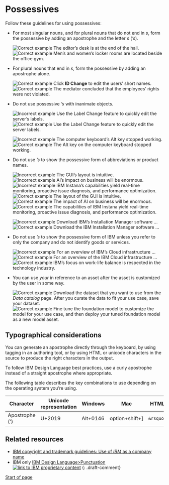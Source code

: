 # Possessives

Follow these guidelines for using possessives:

- For most singular nouns, and for plural nouns that do not end in _s_, form the possessive by adding an apostrophe and the letter _s_ (_&rsquo;s_).

   ![Correct example](images/preferred.png) The editor&rsquo;s desk is at the end of the hall.<br>
   ![Correct example](images/preferred.png) Men’s and women’s locker rooms are located beside the office gym.

- For plural nouns that end in _s_, form the possessive by adding an apostrophe alone.

   ![Correct example](images/preferred.png) Click **ID Change** to edit the users&rsquo; short names.<br>
   ![Correct example](images/preferred.png) The mediator concluded that the employees&rsquo; rights were not violated.

- Do not use possessive _&rsquo;s_ with inanimate objects.

   ![Incorrect example](images/dont-use.png) Use the Label Change feature to quickly edit the server&rsquo;s labels.<br>
   ![Correct example](images/preferred.png) Use the Label Change feature to quickly edit the server labels.

   ![Incorrect example](images/dont-use.png) The computer keyboard&rsquo;s Alt key stopped working.<br>
   ![Correct example](images/preferred.png) The Alt key on the computer keyboard stopped working.

- Do not use _&rsquo;s_ to show the possessive form of abbreviations or product names.

   ![Incorrect example](images/dont-use.png) The GUI&rsquo;s layout is intuitive.<br>
   ![Incorrect example](images/dont-use.png) AI&rsquo;s impact on business will be enormous.<br>
   ![Incorrect example](images/dont-use.png) IBM Instana&rsquo;s capabilities yield real-time monitoring, proactive issue diagnosis, and performance optimization.<br>
   ![Correct example](images/preferred.png) The layout of the GUI is intuitive.<br>
   ![Correct example](images/preferred.png) The impact of AI on business will be enormous.<br>
   ![Correct example](images/preferred.png) The capabilities of IBM Instana yield real-time monitoring, proactive issue diagnosis, and performance optimization.

   ![Incorrect example](images/dont-use.png) Download IBM&rsquo;s Installation Manager software   ...<br>
   ![Correct example](images/preferred.png) Download the IBM Installation Manager software ...

- Do not use _&rsquo;s_ to show the possessive form of IBM unless you refer to only the company and do not identify goods or services.

   ![Incorrect example](images/dont-use.png) For an overview of IBM&rsquo;s Cloud infrastructure ...<br>
   ![Correct example](images/preferred.png) For an overview of the IBM Cloud infrastructure ...<br>
   ![Correct example](images/preferred.png) IBM&rsquo;s focus on work-life balance is respected in the technology industry.

- You can use *your* in reference to an asset after the asset is customized by the user in some way.

  ![Correct example](images/preferred.png) Download the dataset that you want to use from the *Data catalog* page. After you curate the data to fit your use case, save your dataset.<br>
  ![Correct example](images/preferred.png) Fine tune the foundation model to customize the model for your use case, and then deploy your tuned foundation model as a new model asset.

## Typographical considerations

You can generate an apostrophe directly through the keyboard, by using tagging in an authoring tool, or by using HTML or unicode characters in the source to produce the right characters in the output.

To follow IBM Design Language best practices, use a curly apostrophe instead of a straight apostrophe where appropriate.

The following table describes the key combinations to use depending on the operating system you&rsquo;re using.

| Character | Unicode representation | Windows | Mac | HTML |
|-----------|-------------------------|----------|-----|-------|
| Apostrophe (&rsquo;) | U+2019 | Alt+0146 | option+shift+] | `&rsquo;` |

## Related resources

- [IBM copyright and trademark guidelines: Use of _IBM_ as a company name](http://www.ibm.com/legal/us/en/copytrade.shtml#section-general)
- <span class="carbon-tag-blue">IBM only</span> [IBM Design Language>Punctuation ![link to IBM proprietary content](images/launch-ibm.png)](https://www.ibm.com/design/language/typography/type-basics/#punctuation) {: .draft-comment}

[Start of page](#possessives)
